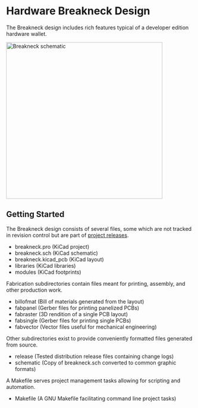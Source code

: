 # Hardware Breakneck Design

The Breakneck design includes rich features typical of a developer edition hardware wallet.

[<img height="420" src="https://taiga.getmonero.org/media/attachments/7/b/c/f/7a6bbf47a16804d3c9bc53288e3aeb4aa506cad8349f2d19438c5efce725/breakneck-sch.png" alt="Breakneck schematic" />](https://github.com/monero-project/kastelo/tree/master/hardware/breakneck/)

## Getting Started

The Breakneck design consists of several files, some which are not tracked in revision control but are part of [project releases](https://github.com/monero-project/kastelo/releases/).

* breakneck.pro (KiCad project)
* breakneck.sch (KiCad schematic)
* breakneck.kicad_pcb (KiCad layout)
* libraries (KiCad libraries)
* modules (KiCad footprints)

Fabrication subdirectories contain files meant for printing, assembly, and other production work.

* billofmat (Bill of materials generated from the layout)
* fabpanel (Gerber files for printing panelized PCBs)
* fabraster (3D rendition of a single PCB layout)
* fabsingle (Gerber files for printing single PCBs)
* fabvector (Vector files useful for mechanical engineering)

Other subdirectories exist to provide conveniently formatted files generated from source.

* release (Tested distribution release files containing change logs)
* schematic (Copy of breakneck.sch converted to common graphic formats)

A Makefile serves project management tasks allowing for scripting and automation.

* Makefile (A GNU Makefile facilitating command line project tasks)

